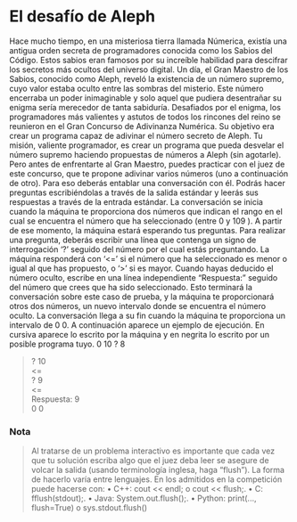 # El desafío de Aleph

Hace mucho tiempo, en una misteriosa tierra llamada Númerica,
existía una antigua orden secreta de programadores conocida como los Sabios del Código. Estos sabios eran famosos por su increíble habilidad para descifrar los secretos más ocultos del universo
digital.
Un día, el Gran Maestro de los Sabios, conocido como Aleph, reveló la existencia de un número supremo, cuyo valor estaba oculto
entre las sombras del misterio. Este número encerraba un poder
inimaginable y solo aquel que pudiera desentrañar su enigma sería merecedor de tanta
sabiduría.
Desafiados por el enigma, los programadores más valientes y astutos de todos los rincones
del reino se reunieron en el Gran Concurso de Adivinanza Numérica. Su objetivo era crear
un programa capaz de adivinar el número secreto de Aleph.
Tu misión, valiente programador, es crear un programa que pueda desvelar el número supremo haciendo propuestas de números a Aleph (sin agotarle). Pero antes de enfrentarte
al Gran Maestro, puedes practicar con el juez de este concurso, que te propone adivinar
varios números (uno a continuación de otro). Para eso deberás entablar una conversación
con él. Podrás hacer preguntas escribiéndolas a través de la salida estándar y leerás sus
respuestas a través de la entrada estándar.
La conversación se inicia cuando la máquina te proporciona dos números que indican el
rango en el cual se encuentra el número que ha seleccionado (entre 0 y 109
). A partir de ese
momento, la máquina estará esperando tus preguntas. Para realizar una pregunta, deberás
escribir una línea que contenga un signo de interrogación ‘?’ seguido del número por el cual
estás preguntando. La máquina responderá con ‘<=’ si el número que ha seleccionado es
menor o igual al que has propuesto, o ‘>’ si es mayor. Cuando hayas deducido el número
oculto, escribe en una línea independiente “Respuesta:” seguido del número que crees
que ha sido seleccionado. Esto terminará la conversación sobre este caso de prueba, y la
máquina te proporcionará otros dos números, un nuevo intervalo donde se encuentra el
número oculto.
La conversación llega a su fin cuando la máquina te proporciona un intervalo de 0 0.
A continuación aparece un ejemplo de ejecución. En cursiva aparece lo escrito por la máquina y en negrita lo escrito por un posible programa tuyo.
0 10
? 8

> ? 10  
> <=  
> ? 9  
> <=  
> Respuesta: 9  
> 0 0

### Nota

> Al tratarse de un problema interactivo es importante que cada vez que tu solución escriba
> algo que el juez deba leer se asegure de volcar la salida (usando terminología inglesa, haga
> “flush”). La forma de hacerlo varía entre lenguajes. En los admitidos en la competición puede
> hacerse con:
> • C++: cout << endl; o cout << flush;.
> • C: fflush(stdout);.
> • Java: System.out.flush();.
> • Python: print(..., flush=True) o sys.stdout.flush()
